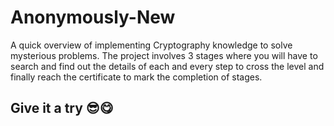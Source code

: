 # Anonymously-New

A quick overview of implementing Cryptography knowledge to solve mysterious problems. The project involves 3 stages where you will have to search and find out the details of each and every step to cross the level and finally reach the certificate to mark the completion of stages.

## <b>Give it a try 😎😋</b>
